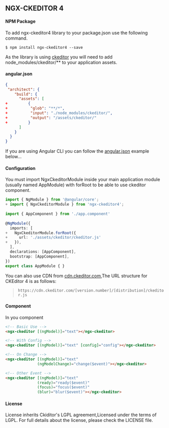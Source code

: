 ## NGX-CKEDITOR 4

#### NPM Package

To add ngx-ckeditor4 library to your package.json use the following command.

```shell
$ npm install ngx-ckeditor4 --save
```

As the library is using [ckeditor](https://ckeditor.com/docs/ckeditor4/latest/index.html) you will need to add node_modules/ckeditor/** to your application assets.

#### angular.json

```json
{
 "architect": {
    "build": {
      "assets": [
+         {
+          "glob": "**/*",
+          "input": "./node_modules/ckeditor/",
+          "output": "/assets/ckeditor/"
+         }
      ]
    }
  }
}
```

If you are using Angular CLI you can follow the [angular.json](https://cli.angular.io/) example below...

#### Configuration

You must import NgxCkeditorModule inside your main application module (usually named AppModule) with forRoot to be able to use ckeditor component.

```typescript
import { NgModule } from '@angular/core';
+ import { NgxCkeditorModule } from 'ngx-ckeditor4';
 
import { AppComponent } from './app.component'
 
@NgModule({
  imports: [
+   NgxCkeditorModule.forRoot({
+     url: './assets/ckeditor/ckeditor.js'
+   }),
  ],
  declarations: [AppComponent],
  bootstrap: [AppComponent],
})
export class AppModule { }
```

You can also use CDN from [cdn.ckeditor.com](http://cdn.ckeditor.com/),The URL structure for CKEditor 4 is as follows:

> `https://cdn.ckeditor.com/[version.number]/[distribution]/ckeditor.js`

#### Component

In you component

```html
<!-- Basic Use -->
<ngx-ckeditor [(ngModel)]="text"></ngx-ckeditor>

<!-- With Config -->
<ngx-ckeditor [(ngModel)]="text" [config]="config"></ngx-ckeditor>

<!-- On Change -->
<ngx-ckeditor [(ngModel)]="text" 
              (ngModelChange)="change($event)"></ngx-ckeditor>

<!-- Other Event -->
<ngx-ckeditor [(ngModel)]="text" 
              (ready)="ready($event)"
              (focus)="focus($event)"
              (blur)="blur($event)"></ngx-ckeditor>
```

#### License

License inherits Ckiditor's LGPL agreement,Licensed under the terms of LGPL. For full details about the license, please check the LICENSE file.
